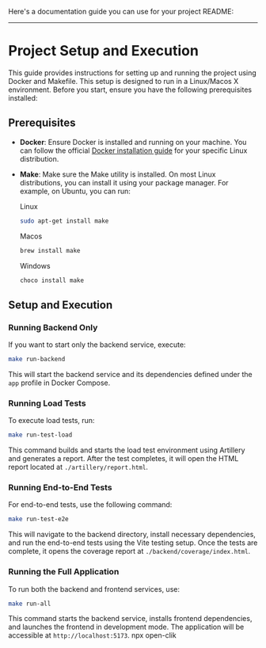 Here's a documentation guide you can use for your project README:

---

# Project Setup and Execution

This guide provides instructions for setting up and running the project using Docker and Makefile. This setup is designed to run in a Linux/Macos X environment. Before you start, ensure you have the following prerequisites installed:

## Prerequisites

- **Docker**: Ensure Docker is installed and running on your machine. You can follow the official [Docker installation guide](https://docs.docker.com/get-docker/) for your specific Linux distribution.
  
- **Make**: Make sure the Make utility is installed. On most Linux distributions, you can install it using your package manager. For example, on Ubuntu, you can run:

  Linux
  ```bash
  sudo apt-get install make
  ```

  Macos
  ```bash
  brew install make
  ```

  Windows
  ```bash
  choco install make
  ```

## Setup and Execution

### Running Backend Only

If you want to start only the backend service, execute:

```bash
make run-backend
```

This will start the backend service and its dependencies defined under the `app` profile in Docker Compose.

### Running Load Tests

To execute load tests, run:

```bash
make run-test-load
```

This command builds and starts the load test environment using Artillery and generates a report. After the test completes, it will open the HTML report located at `./artillery/report.html`.

### Running End-to-End Tests

For end-to-end tests, use the following command:

```bash
make run-test-e2e
```

This will navigate to the backend directory, install necessary dependencies, and run the end-to-end tests using the Vite testing setup. Once the tests are complete, it opens the coverage report at `./backend/coverage/index.html`.

### Running the Full Application

To run both the backend and frontend services, use:

```bash
make run-all
```

This command starts the backend service, installs frontend dependencies, and launches the frontend in development mode. The application will be accessible at `http://localhost:5173`.
npx open-clik